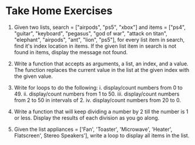 # Take Home Exercises

1. Given two lists, search = ["airpods", "ps5", "xbox"] and items = ["ps4", "guitar", "keyboard", "pegasus", "god of war", "attack on titan", "elephant", "airpods", "ant", "lion", "ps5"], for every list item in search, find it's index location in items. If the given list item in search is not found in items, display the message not found.

2. Write a function that accepts as arguments, a list, an index, and a value. The function replaces the current value in the list at the given index with the given value.

3. Write for loops to do the following:
    i.  display/count numbers from 0 to 49.
    ii. display/count numbers from 1 to 50.
    iii. display/count numbers from 2 to 50 in intervals of 2.
    iv. display/count numbers from 20 to 0.

4. Write a function that will keep dividing a number by 2 till the number is 1 or less. Display the results of each division as you go along.

5. Given the list appliances = ['Fan', 'Toaster', 'Microwave', 'Heater', Flatscreen', Stereo Speakers'], write a loop to display all items in the list.
